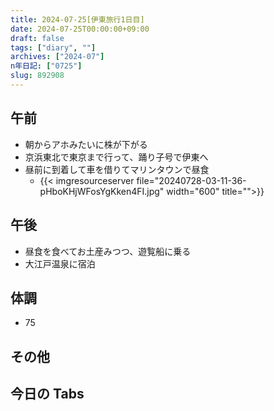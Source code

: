 ```yaml
---
title: 2024-07-25[伊東旅行1日目]
date: 2024-07-25T00:00:00+09:00
draft: false
tags: ["diary", ""]
archives: ["2024-07"]
n年日記: ["0725"]
slug: 892908
---
```


## 午前

- 朝からアホみたいに株が下がる
- 京浜東北で東京まで行って、踊り子号で伊東へ
- 昼前に到着して車を借りてマリンタウンで昼食
  - {{< imgresourceserver file="20240728-03-11-36-pHboKHjWFosYgKken4FI.jpg" width="600" title="">}}

## 午後

- 昼食を食べてお土産みつつ、遊覧船に乗る
- 大江戸温泉に宿泊

## 体調

- 75

## その他

## 今日の Tabs

